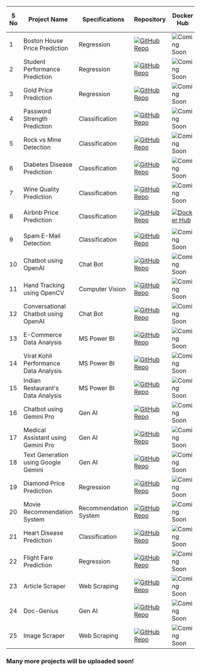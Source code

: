 | S No | Project Name | Specifications | Repository | Docker Hub | End-to-End |
| ------------ | -------------- | ---------- | --------- | --------- | --------- |
| 1 | Boston House Price Prediction | Regression | [![GitHub Repo](https://img.shields.io/badge/GitHub-Repo-blue.svg)](https://github.com/KalyanMurapaka45/House-Price-Prediction) | ![Coming Soon](https://img.shields.io/badge/Coming-Soon-orange.svg) | <p align="center">✔</p> |
| 2 | Student Performance Prediction | Regression | [![GitHub Repo](https://img.shields.io/badge/GitHub-Repo-blue.svg)](https://github.com/KalyanMurapaka45/Student-Perfomance-Prediction) | ![Coming Soon](https://img.shields.io/badge/Coming-Soon-orange.svg) |
| 3 | Gold Price Prediction | Regression | [![GitHub Repo](https://img.shields.io/badge/GitHub-Repo-blue.svg)](https://github.com/KalyanMurapaka45/Gold-Price-Prediction) | ![Coming Soon](https://img.shields.io/badge/Coming-Soon-orange.svg) |
| 4 | Password Strength Prediction | Classification | [![GitHub Repo](https://img.shields.io/badge/GitHub-Repo-blue.svg)](https://github.com/KalyanMurapaka45/Checking-Password-Strength-using-Machine-Learning) | ![Coming Soon](https://img.shields.io/badge/Coming-Soon-orange.svg) |
| 5 | Rock vs Mine Detection | Classification | [![GitHub Repo](https://img.shields.io/badge/GitHub-Repo-blue.svg)](https://github.com/KalyanMurapaka45/Rock-and-Mine-Detection) | ![Coming Soon](https://img.shields.io/badge/Coming-Soon-orange.svg) |
| 6 | Diabetes Disease Prediction | Classification | [![GitHub Repo](https://img.shields.io/badge/GitHub-Repo-blue.svg)](https://github.com/KalyanMurapaka45/Diabetes-Prediction-using-Machine-Learning) | ![Coming Soon](https://img.shields.io/badge/Coming-Soon-orange.svg) |
| 7 | Wine Quality Prediction | Classification | [![GitHub Repo](https://img.shields.io/badge/GitHub-Repo-blue.svg)](https://github.com/KalyanMurapaka45/Wine-Quality-Prediction) | ![Coming Soon](https://img.shields.io/badge/Coming-Soon-orange.svg) |
| 8 | Airbnb Price Prediction | Classification | [![GitHub Repo](https://img.shields.io/badge/GitHub-Repo-blue.svg)](https://github.com/KalyanMurapaka45/End-to-End-Airbnb-Price-Prediction) | [![Docker Hub](https://img.shields.io/badge/Docker%20Hub-Repo-green.svg)](https://hub.docker.com/repository/docker/kalyan45/airbnb-app/general) | <p align="center">✔</p> |
| 9 | Spam E-Mail Detection | Classification | [![GitHub Repo](https://img.shields.io/badge/GitHub-Repo-blue.svg)](https://github.com/KalyanMurapaka45/Spam-Email-Detection) | ![Coming Soon](https://img.shields.io/badge/Coming-Soon-orange.svg) |
| 10 | Chatbot using OpenAI | Chat Bot | [![GitHub Repo](https://img.shields.io/badge/GitHub-Repo-blue.svg)](https://github.com/KalyanMurapaka45/Chatbot-Using-Langchain) | ![Coming Soon](https://img.shields.io/badge/Coming-Soon-orange.svg) |
| 11 | Hand Tracking using OpenCV | Computer Vision | [![GitHub Repo](https://img.shields.io/badge/GitHub-Repo-blue.svg)](https://github.com/KalyanMurapaka45/Hand-Tracking-Using-Opencv) | ![Coming Soon](https://img.shields.io/badge/Coming-Soon-orange.svg) |
| 12 | Conversational Chatbot using OpenAI | Chat Bot | [![GitHub Repo](https://img.shields.io/badge/GitHub-Repo-blue.svg)](https://github.com/KalyanMurapaka45/Conversational-Chatbot-using-Langchain) | ![Coming Soon](https://img.shields.io/badge/Coming-Soon-orange.svg) |
| 13 | E-Commerce Data Analysis | MS Power BI | [![GitHub Repo](https://img.shields.io/badge/GitHub-Repo-blue.svg)](https://github.com/KalyanMurapaka45/E-Commerce-Data-Analysis) | ![Coming Soon](https://img.shields.io/badge/Coming-Soon-orange.svg) |
| 14 | Virat Kohli Performance Data Analysis | MS Power BI | [![GitHub Repo](https://img.shields.io/badge/GitHub-Repo-blue.svg)](https://github.com/KalyanMurapaka45/Virat-Kohli-Score-Analytics) | ![Coming Soon](https://img.shields.io/badge/Coming-Soon-orange.svg) |
| 15 | Indian Restaurant's Data Analysis | MS Power BI | [![GitHub Repo](https://img.shields.io/badge/GitHub-Repo-blue.svg)](https://github.com/KalyanMurapaka45/Indian-Restaurants-Data-Analysis) | ![Coming Soon](https://img.shields.io/badge/Coming-Soon-orange.svg) |
| 16 | Chatbot using Gemini Pro | Gen AI | [![GitHub Repo](https://img.shields.io/badge/GitHub-Repo-blue.svg)](https://github.com/KalyanMurapaka45/Gemini-ChatBot) | ![Coming Soon](https://img.shields.io/badge/Coming-Soon-orange.svg) |
| 17 | Medical Assistant using Gemini Pro | Gen AI | [![GitHub Repo](https://img.shields.io/badge/GitHub-Repo-blue.svg)](https://github.com/KalyanMurapaka45/Medical-Assisstant) | ![Coming Soon](https://img.shields.io/badge/Coming-Soon-orange.svg) |
| 18 | Text Generation using Google Gemini | Gen AI | [![GitHub Repo](https://img.shields.io/badge/GitHub-Repo-blue.svg)](https://github.com/KalyanMurapaka45/Getting-Started-with-Gemini) | ![Coming Soon](https://img.shields.io/badge/Coming-Soon-orange.svg) |
| 19 | Diamond Price Prediction | Regression | [![GitHub Repo](https://img.shields.io/badge/GitHub-Repo-blue.svg)](https://github.com/KalyanMurapaka45/Getting-Started-with-Gemini) | ![Coming Soon](https://img.shields.io/badge/Coming-Soon-orange.svg) | <p align="center">✔</p> |
| 20 | Movie Recommendation System | Recommendation System | [![GitHub Repo](https://img.shields.io/badge/GitHub-Repo-blue.svg)](https://github.com/KalyanMurapaka45/End-to-End-Movie-Recommendation-System) | ![Coming Soon](https://img.shields.io/badge/Coming-Soon-orange.svg) | <p align="center">✔</p> |
| 21 | Heart Disease Prediction | Classification | [![GitHub Repo](https://img.shields.io/badge/GitHub-Repo-blue.svg)](https://github.com/KalyanMurapaka45/Heart-Disease-Prediction) | ![Coming Soon](https://img.shields.io/badge/Coming-Soon-orange.svg) | <p align="center">✔</p> |
| 22 | Flight Fare Prediction | Regression | [![GitHub Repo](https://img.shields.io/badge/GitHub-Repo-blue.svg)](https://github.com/KalyanMurapaka45/Flight-Fare-Prediction) | ![Coming Soon](https://img.shields.io/badge/Coming-Soon-orange.svg) | <p align="center">✔</p> |
| 23 | Article Scraper | Web Scraping | [![GitHub Repo](https://img.shields.io/badge/GitHub-Repo-blue.svg)](https://github.com/KalyanMurapaka45/Article-Web-Scraping) | ![Coming Soon](https://img.shields.io/badge/Coming-Soon-orange.svg) |
| 24 | Doc-Genius | Gen AI | [![GitHub Repo](https://img.shields.io/badge/GitHub-Repo-blue.svg)](https://github.com/KalyanMurapaka45/DocGenius-Revolutionizing-PDFs-with-AI) | ![Coming Soon](https://img.shields.io/badge/Coming-Soon-orange.svg) |
| 25 | Image Scraper | Web Scraping | [![GitHub Repo](https://img.shields.io/badge/GitHub-Repo-blue.svg)](https://github.com/KalyanMurapaka45/End-to-End-Image-Scraping) | ![Coming Soon](https://img.shields.io/badge/Coming-Soon-orange.svg) |





### Many more projects will be uploaded soon!
